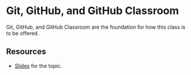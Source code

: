 # Git, GitHub, and GitHub Classroom

Git, GitHub, and GitHub Classroom are the foundation for how this class is to be offered.


## Resources

- [Slides](https://dyerlabteaching.github.io/slides.html) for the topic.

